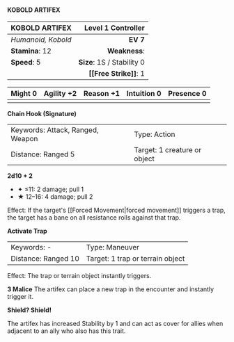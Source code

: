 #### KOBOLD ARTIFEX

| KOBOLD ARTIFEX     |     **Level 1 Controller** |
| :----------------- | -------------------------: |
| *Humanoid, Kobold* |                   **EV 7** |
| **Stamina**: 12    |              **Weakness**: |
| **Speed**: 5       | **Size**: 1S / Stability 0 |
|                    |     **[[Free Strike]]**: 1 |

| **Might** 0 | **Agility** +2 | **Reason** +1 | **Intuition** 0 | **Presence** 0 |
| ----------- | -------------- | ------------- | --------------- | -------------- |
|             |                |               |                 |                |

**Chain Hook (Signature)**

|                                  |                              |
| :------------------------------- | :--------------------------- |
| Keywords: Attack, Ranged, Weapon | Type: Action                 |
| Distance: Ranged 5               | Target: 1 creature or object |

**2d10 + 2**

- ✦ ≤11: 2 damage; pull 1
- ★ 12–16: 4 damage; pull 2

Effect: If the target's [[Forced Movement|forced movement]] triggers a trap, the target has a bane on all resistance rolls against that trap.

**Activate Trap**

|                     |                                  |
| :------------------ | :------------------------------- |
| Keywords: -         | Type: Maneuver                   |
| Distance: Ranged 10 | Target: 1 trap or terrain object |

Effect: The trap or terrain object instantly triggers.

**3 Malice**
The artifex can place a new trap in the encounter and instantly trigger it.

**Shield? Shield!**

The artifex has increased Stability by 1 and can act as cover for allies when adjacent to an ally who also has this trait.

